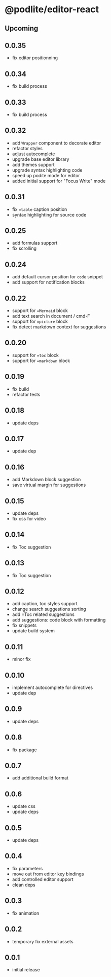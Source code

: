 # @podlite/editor-react

## Upcoming

## 0.0.35

- fix editor positionning

## 0.0.34

- fix build process

## 0.0.33

- fix build process

## 0.0.32

- add `Wrapper` component to decorate editor
- refactor styles
- adjust autocomplete
- upgrade base editor library
- add themes support
- upgrade syntax highlighting code
- speed up podite mode for editor
- added initial support for "Focus Write" mode

## 0.0.31

- fix `=table` caption position
- syntax highlighting for source code

## 0.0.25

- add formulas support
- fix scrolling

## 0.0.24

- add default cursor position for `code` snippet
- add support for notification blocks

## 0.0.22

- support for `=Mermaid` block
- add text search in document / cmd-F
- support for `=picture` block
- fix detect markdown context for suggestions

## 0.0.20

- support for `=toc` block
- support for `=markdown` block

## 0.0.19

- fix build
- refactor tests

## 0.0.18

- update deps

## 0.0.17

- update dep

## 0.0.16

- add Markdown block suggestion
- save virtual margin for suggestions

## 0.0.15

- update deps
- fix css for video

## 0.0.14

- fix Toc suggestion

## 0.0.13

- fix Toc suggestion

## 0.0.12

- add caption, toc styles support
- change search suggestions sorting
- add =Toc related suggestions
- add suggestions: code block with formatting
- fix snippets
- update build system

## 0.0.11

- minor fix

## 0.0.10

- implement autocomplete for directives
- update dep

## 0.0.9

- update deps

## 0.0.8

- fix package

## 0.0.7

- add additional build format

## 0.0.6

- update css
- update deps

## 0.0.5

- update deps

## 0.0.4

- fix parameters
- move out from editor key bindings
- add controlled editor support
- clean deps

## 0.0.3

- fix animation

## 0.0.2

- temporary fix external assets

## 0.0.1

- initial release
